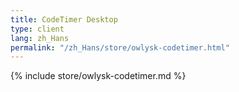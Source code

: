 ```yaml
---
title: CodeTimer Desktop
type: client
lang: zh_Hans
permalink: "/zh_Hans/store/owlysk-codetimer.html"
---
```


{% include store/owlysk-codetimer.md %}
 
